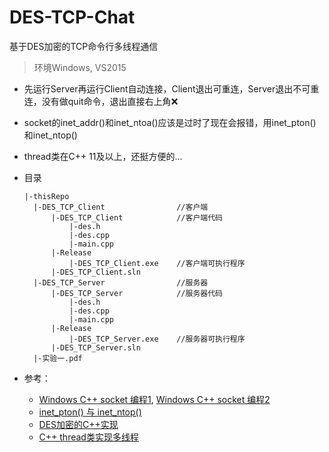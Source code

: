 # DES-TCP-Chat

基于DES加密的TCP命令行多线程通信

> 环境Windows, VS2015

- 先运行Server再运行Client自动连接，Client退出可重连，Server退出不可重连，没有做quit命令，退出直接右上角:x:
- socket的inet_addr()和inet_ntoa()应该是过时了现在会报错，用inet_pton()和inet_ntop()
- thread类在C++ 11及以上，还挺方便的...

- 目录

  ```
  |-thisRepo
  	|-DES_TCP_Client				//客户端
  		|-DES_TCP_Client			//客户端代码
  			|-des.h
  			|-des.cpp
  			|-main.cpp
  		|-Release
  			|-DES_TCP_Client.exe	//客户端可执行程序
  		|-DES_TCP_Client.sln
  	|-DES_TCP_Server				//服务器
  		|-DES_TCP_Server			//服务器代码
  			|-des.h
  			|-des.cpp
  			|-main.cpp
  		|-Release
  			|-DES_TCP_Server.exe	//服务器可执行程序
  		|-DES_TCP_Server.sln
  	|-实验一.pdf
  ```

- 参考：

  - [Windows C++ socket 编程1](https://blog.csdn.net/xiaoquantouer/article/details/58001960), [Windows C++ socket 编程2](https://blog.csdn.net/uupton/article/details/82714798)
  - [inet_pton() 与 inet_ntop()](https://blog.csdn.net/zyy617532750/article/details/58595700)
  - [DES加密的C++实现](https://blog.csdn.net/lisonglisonglisong/article/details/41777413)
  - [C++ thread类实现多线程](https://blog.csdn.net/dcrmg/article/details/53912941)
